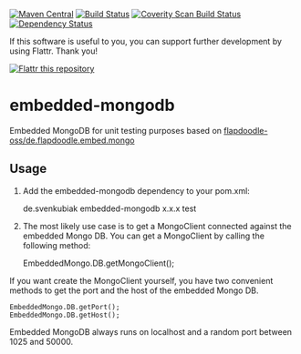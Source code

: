 [![Maven Central](https://maven-badges.herokuapp.com/maven-central/de.svenkubiak/embedded-mongodb/badge.svg)](https://maven-badges.herokuapp.com/maven-central/de.svenkubiak/embedded-mongodb)
[![Build Status](https://secure.travis-ci.org/svenkubiak/embedded-mongodb.png?branch=master)](http://travis-ci.org/svenkubiak/embedded-mongodb)
[![Coverity Scan Build Status](https://scan.coverity.com/projects/4046/badge.svg)](https://scan.coverity.com/projects/4046)
[![Dependency Status](https://www.versioneye.com/user/projects/54dcb9b3c1bbbda0130003fc/badge.svg?style=flat)](https://www.versioneye.com/user/projects/54dcb9b3c1bbbda0130003fc)

If this software is useful to you, you can support further development by using Flattr. Thank you!

[![Flattr this repository](http://api.flattr.com/button/flattr-badge-large.png)](https://flattr.com/submit/auto?user_id=svenkubiak&url=https://github.com/svenkubiak/embedded-mongodb&title=embedded-mongodb&language=en&tags=github&category=software)


embedded-mongodb
================

Embedded MongoDB for unit testing purposes based on [flapdoodle-oss/de.flapdoodle.embed.mongo][1]

Usage
------------------

1) Add the embedded-mongodb dependency to your pom.xml:

    <dependency>
        <groupId>de.svenkubiak</groupId>
        <artifactId>embedded-mongodb</artifactId>
        <version>x.x.x</version>
        <scope>test</scope>
    </dependency>

2) The most likely use case is to get a MongoClient connected against the embedded Mongo DB. You can get a MongoClient by calling the following method:

	EmbeddedMongo.DB.getMongoClient();
	
If you want create the MongoClient yourself, you have two convenient methods to get the port and the host of the embedded Mongo DB.

	EmbeddedMongo.DB.getPort();
	EmbeddedMongo.DB.getHost();

Embedded MongoDB always runs on localhost and a random port between 1025 and 50000.

[1]: https://github.com/flapdoodle-oss/de.flapdoodle.embed.mongo